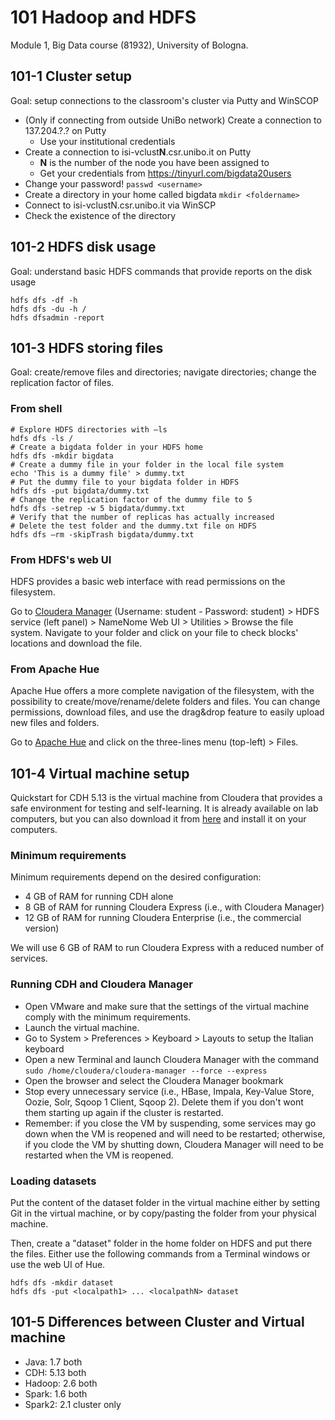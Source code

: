 # 101 Hadoop and HDFS

Module 1, Big Data course (81932), University of Bologna.

## 101-1 Cluster setup

Goal: setup connections to the classroom's cluster via Putty and WinSCOP

- (Only if connecting from outside UniBo network) Create a connection to 137.204.?.? on Putty
  - Use your institutional credentials
- Create a connection to isi-vclust**N**.csr.unibo.it on Putty
  - **N** is the number of the node you have been assigned to
  - Get your credentials from https://tinyurl.com/bigdata20users 
- Change your password!
```passwd <username>```
- Create a directory in your home called bigdata
```mkdir <foldername>```
- Connect to isi-vclustN.csr.unibo.it via WinSCP
- Check the existence of the directory

## 101-2 HDFS disk usage

Goal: understand basic HDFS commands that provide reports on the disk usage

```
hdfs dfs -df -h
hdfs dfs -du -h /
hdfs dfsadmin -report
```

## 101-3 HDFS storing files

Goal: create/remove files and directories; navigate directories; change the replication factor of files.

### From shell

```shell
# Explore HDFS directories with –ls
hdfs dfs -ls /
# Create a bigdata folder in your HDFS home
hdfs dfs -mkdir bigdata
# Create a dummy file in your folder in the local file system
echo 'This is a dummy file' > dummy.txt
# Put the dummy file to your bigdata folder in HDFS
hdfs dfs -put bigdata/dummy.txt
# Change the replication factor of the dummy file to 5
hdfs dfs -setrep -w 5 bigdata/dummy.txt
# Verify that the number of replicas has actually increased
# Delete the test folder and the dummy.txt file on HDFS
hdfs dfs –rm -skipTrash bigdata/dummy.txt
```

### From HDFS's web UI

HDFS provides a basic web interface with read permissions on the filesystem. 

Go to [Cloudera Manager](http://137.204.72.233:7180/cmf/home) (Username: student - Password: student) > HDFS service (left panel) > NameNome Web UI > Utilities > Browse the file system. Navigate to your folder and click on your file to check blocks' locations and download the file.

### From Apache Hue

Apache Hue offers a more complete navigation of the filesystem, with the possibility to create/move/rename/delete folders and files. You can change permissions, download files, and use the drag&drop feature to easily upload new files and folders.

Go to [Apache Hue](http://137.204.72.233:8888) and click on the three-lines menu (top-left) > Files.

## 101-4 Virtual machine setup

Quickstart for CDH 5.13 is the virtual machine from Cloudera that provides a safe environment for testing and self-learning. It is already available on lab computers, but you can also download it from [here](https://www.cloudera.com/downloads/quickstart_vms/5-13.html) and install it on your computers.

### Minimum requirements

Minimum requirements depend on the desired configuration:
- 4 GB of RAM for running CDH alone
- 8 GB of RAM for running Cloudera Express (i.e., with Cloudera Manager)
- 12 GB of RAM for running Cloudera Enterprise (i.e., the commercial version)

We will use 6 GB of RAM to run Cloudera Express with a reduced number of services.

### Running CDH and Cloudera Manager

- Open VMware and make sure that the settings of the virtual machine comply with the minimum requirements.
- Launch the virtual machine.
- Go to System > Preferences > Keyboard > Layouts to setup the Italian keyboard
- Open a new Terminal and launch Cloudera Manager with the command ```sudo /home/cloudera/cloudera-manager --force --express```
- Open the browser and select the Cloudera Manager bookmark
- Stop every unnecessary service (i.e., HBase, Impala, Key-Value Store, Oozie, Solr, Sqoop 1 Client, Sqoop 2). Delete them if you don't wont them starting up again if the cluster is restarted.
- Remember: if you close the VM by suspending, some services may go down when the VM is reopened and will need to be restarted; otherwise, if you clode the VM by shutting down, Cloudera Manager will need to be restarted when the VM is reopened.

### Loading datasets

Put the content of the dataset folder in the virtual machine either by setting Git in the virtual machine, or by copy/pasting the folder from your physical machine.

Then, create a "dataset" folder in the home folder on HDFS and put there the files. Either use the following commands from a Terminal windows or use the web UI of Hue.

```shell
hdfs dfs -mkdir dataset
hdfs dfs -put <localpath1> ... <localpathN> dataset
```

## 101-5 Differences between Cluster and Virtual machine

- Java: 1.7 both
- CDH: 5.13 both
- Hadoop: 2.6 both
- Spark: 1.6 both
- Spark2: 2.1 cluster only
